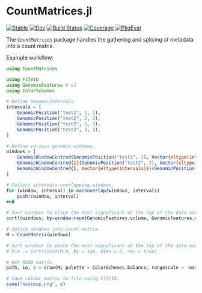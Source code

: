 # CountMatrices.jl

[![Stable](https://img.shields.io/badge/docs-stable-blue.svg)](https://CiaranOMara.github.io/CountMatrices.jl/stable/)
[![Dev](https://img.shields.io/badge/docs-dev-blue.svg)](https://CiaranOMara.github.io/CountMatrices.jl/dev/)
[![Build Status](https://github.com/CiaranOMara/CountMatrices.jl/actions/workflows/CI.yml/badge.svg?branch=main)](https://github.com/CiaranOMara/CountMatrices.jl/actions/workflows/CI.yml?query=branch%3Amain)
[![Coverage](https://codecov.io/gh/CiaranOMara/CountMatrices.jl/branch/main/graph/badge.svg)](https://codecov.io/gh/CiaranOMara/CountMatrices.jl)
[![PkgEval](https://JuliaCI.github.io/NanosoldierReports/pkgeval_badges/C/CountMatrices.svg)](https://JuliaCI.github.io/NanosoldierReports/pkgeval_badges/report.html)

The `CountMatrices` package handles the gathering and splicing of metadata into a count matrix.

Example workflow:

```julia
using CountMatrices

using FileIO
using GenomicFeatures # v3
using ColorSchemes

# Define GenomicIntervals.
intervals = [
	GenomicPosition("test1", 1, 1),
	GenomicPosition("test2", 2, 2),
	GenomicPosition("test3", 1, 3),
	GenomicPosition("test3", 3, 3),
]

# Define various genomic windows.
windows = [
	GenomicWindowCentred(GenomicPosition("test1", 2), Vector{eltype(intervals)}(), 1),
	GenomicWindowCentred{1}(GenomicPosition("test2", 2), Vector{eltype(intervals)}()),
	GenomicWindowCentred{1, Vector{eltype(intervals)}}(GenomicPosition("test3", 2)),
]

# Collect intervals overlapping windows.
for (window, interval) in eachoverlap(windows, intervals)
	push!(window, interval)
end

# Sort windows to place the most significant at the top of the data matrix.
sort!(windows; by=window->sum(GenomicFeatures.volume, GenomicFeatures.metadata(window)), rev = true)

# Splice windows into count matrix.
M = CountMatrix(windows)

# Sort windows to place the most significant at the top of the data matrix.
# M.m .= sortslices(M.m, by = sum, dims = 2, rev = true)

# Get RGBA matrix.
path, io, c = draw(M; palette = ColorSchemes.balance, rangescale = :extrema, scale = log10)

# Save colour matrix to file using FileIO.
save("heatmap.png", c)
```

